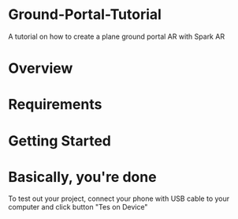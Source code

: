 # Ground-Portal-Tutorial
A tutorial on how to create a plane ground portal AR with Spark AR

# Overview

# Requirements

# Getting Started

# Basically, you're done
To test out your project, connect your phone with USB cable to your computer and click button "Tes on Device"